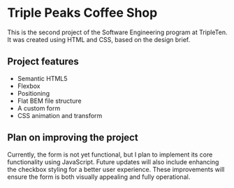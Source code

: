 # Triple Peaks Coffee Shop

This is the second project of the Software Engineering program at TripleTen. It was created using HTML and CSS, based on the design brief.

## Project features

- Semantic HTML5
- Flexbox
- Positioning
- Flat BEM file structure
- A custom form
- CSS animation and transform

## Plan on improving the project

Currently, the form is not yet functional, but I plan to implement its core functionality using JavaScript. Future updates will also include enhancing the checkbox styling for a better user experience. These improvements will ensure the form is both visually appealing and fully operational.
